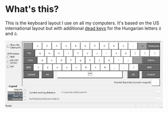 # What's this?

This is the keyboard layout I use on all my computers. It's based on the US international layout but with additional [dead keys](https://en.wikipedia.org/wiki/Dead_key) for the Hungarian letters `ő` and `ű`.

![My Custom Layout](preview.jpg)
